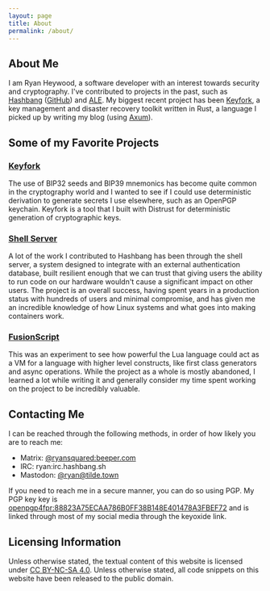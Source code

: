```yaml
---
layout: page
title: About
permalink: /about/
---
```


## About Me

I am Ryan Heywood, a software developer with an interest towards security and
cryptography. I've contributed to projects in the past, such as
[Hashbang][hashbang] ([GitHub][hashbang-github]) and [ALE]. My biggest recent
project has been [Keyfork], a key management and disaster recovery toolkit
written in Rust, a language I picked up by writing my blog (using [Axum]).

## Some of my Favorite Projects

### [Keyfork]

The use of BIP32 seeds and BIP39 mnemonics has become quite common in the
cryptography world and I wanted to see if I could use deterministic derivation
to generate secrets I use elsewhere, such as an OpenPGP keychain. Keyfork is a
tool that I built with Distrust for deterministic generation of cryptographic
keys.

### [Shell Server]

A lot of the work I contributed to Hashbang has been through the shell server,
a system designed to integrate with an external authentication database, built
resilient enough that we can trust that giving users the ability to run code on
our hardware wouldn't cause a significant impact on other users. The project is
an overall success, having spent years in a production status with hundreds of
users and minimal compromise, and has given me an incredible knowledge of how
Linux systems and what goes into making containers work.

### [FusionScript]

This was an experiment to see how powerful the Lua language could act as a VM
for a language with higher level constructs, like first class generators and
async operations. While the project as a whole is mostly abandoned, I learned a
lot while writing it and generally consider my time spent working on the
project to be incredibly valuable.

## Contacting Me

I can be reached through the following methods, in order of how likely you are
to reach me:

* Matrix: [@ryansquared:beeper.com](matrix://u/ryansquared:beeper.com)
* IRC: ryan:irc.hashbang.sh
* Mastodon: [@ryan@tilde.town](https://tilde.town/@ryan)

If you need to reach me in a secure manner, you can do so using PGP. My PGP key
key is [openpgp4fpr:88823A75ECAA786B0FF38B148E401478A3FBEF72][keyoxide] and is
linked through most of my social media through the keyoxide link.

## Licensing Information

Unless otherwise stated, the textual content of this website is licensed under
[CC BY-NC-SA 4.0][by-nc-sa-4.0]. Unless otherwise stated, all code snippets on
this website have been released to the public domain.

[keyoxide]: https://keyoxide.org/hkp/88823A75ECAA786B0FF38B148E401478A3FBEF72
[hashbang]: https://hashbang.sh
[hashbang-github]: https://github.com/hashbang
[ALE]: https://github.com/dense-analysis/ale
[Axum]: https://github.com/tokio-rs/axum
[Keyfork]: https://git.distrust.co/public/keyfork
[Shell Server]: https://github.com/hashbang/shell-server
[FusionScript]: https://github.com/RyanSquared/FusionScript
[by-nc-sa-4.0]: http://creativecommons.org/licenses/by-nc-sa/4.0/?ref=chooser-v1
